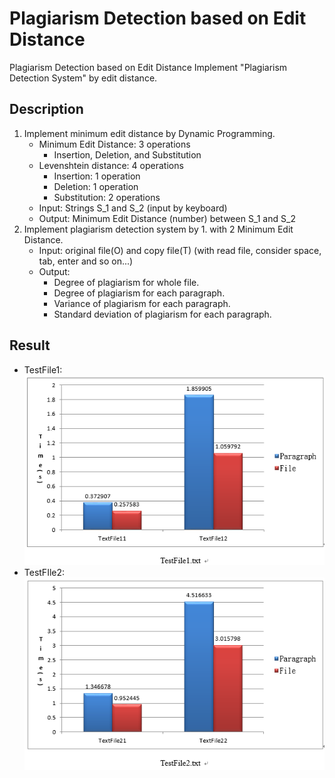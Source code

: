 Plagiarism Detection based on Edit Distance
===
Plagiarism Detection based on Edit Distance
Implement "Plagiarism Detection System" by edit distance.

Description
---
1. Implement minimum edit distance by Dynamic Programming.
    - Minimum Edit Distance: 3 operations
        - Insertion, Deletion, and Substitution
    - Levenshtein distance: 4 operations
        - Insertion: 1 operation
        - Deletion: 1 operation
        - Substitution: 2 operations
	- Input: Strings S_1 and S_2 (input by keyboard)
	- Output: Minimum Edit Distance (number) between S_1 and S_2
2. Implement plagiarism detection system by 1. with 2 Minimum Edit Distance.
    - Input: original file(O) and copy file(T) (with read file, consider space, tab, enter and so on...)
	- Output: 
	    - Degree of plagiarism for whole file.
	    - Degree of plagiarism for each paragraph.
	    - Variance of plagiarism for each paragraph.
	    - Standard deviation of plagiarism for each paragraph.

Result
---
- TestFile1: 
 ![testFile1](https://github.com/guiruli08650129/NUTN-Course/blob/master/Algorithm/Plagiarism%20Detection%20based%20on%20Edit%20Distance/picture/testFile1.png)
- TestFIle2: 
 ![testFile2](https://github.com/guiruli08650129/NUTN-Course/blob/master/Algorithm/Plagiarism%20Detection%20based%20on%20Edit%20Distance/picture/testFile2.png)




